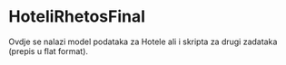 # HoteliRhetosFinal


Ovdje se nalazi model podataka za Hotele ali i skripta za drugi zadataka (prepis u flat format).
